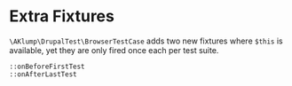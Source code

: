 # Extra Fixtures

`\AKlump\DrupalTest\BrowserTestCase` adds two new fixtures where `$this` is available, yet they are only fired once each per test suite.

    ::onBeforeFirstTest
    ::onAfterLastTest 
